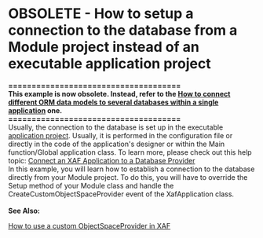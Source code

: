 # OBSOLETE - How to setup a connection to the database from a Module project instead of an executable application project


<p><strong>=====================================</strong><br /><strong>This example is now obsolete. Instead, refer to the <a href="https://www.devexpress.com/Support/Center/p/E4896">How to connect different ORM data models to several databases within a single application</a> one.</strong><br /><strong>=====================================</strong><br />Usually, the connection to the database is set up in the executable <a href="http://documentation.devexpress.com/#Xaf/CustomDocument2569">application project</a>. Usually, it is performed in the configuration file or directly in the code of the application's designer or within the Main function/Global application class. To learn more, please check out this help topic: <a href="http://documentation.devexpress.com/#Xaf/CustomDocument3155">Connect an XAF Application to a Database Provider</a><br /> In this example, you will learn how to establish a connection to the database directly from your Module project. To do this, you will have to override the Setup method of your Module class and handle the CreateCustomObjectSpaceProvider event of the XafApplication class.<br /><br /><strong>See Also:</strong></p>
<p><a href="https://www.devexpress.com/Support/Center/p/E411">How to use a custom ObjectSpaceProvider in XAF</a><strong><br /></strong></p>

<br/>


